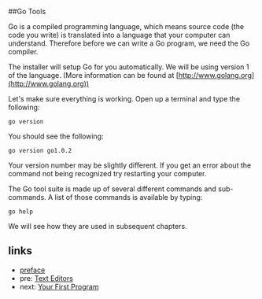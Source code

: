 ##Go Tools

Go is a compiled programming language, which means source code (the code you write) is translated into a language that your computer can understand. Therefore before we can write a Go program, we need the Go compiler.

The installer will setup Go for you automatically. We will be using version 1 of the language. (More information can be found at [http://www.golang.org](http://www.golang.org))

Let's make sure everything is working. Open up a terminal and type the following:

    go version

You should see the following:

    go version go1.0.2

Your version number may be slightly different. If you get an error about the command not being recognized try restarting your computer.

The Go tool suite is made up of several different commands and sub-commands. A list of those commands is available by typing:

    go help

We will see how they are used in subsequent chapters.

## links
   * [preface](<preface.md>)
   * pre: [Text Editors](<01.3.md>)
   * next: [Your First Program](<02.0.md>)